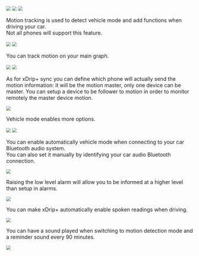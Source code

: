<img src="../../images/hamburger_menu.png" style="zoom:75%;" />  
<img src="../../images/M-S.png" style="zoom:75%;" />  
<img src="../images/M-S-MT.png" style="zoom:75%;" />

Motion tracking is used to detect vehicle mode and add functions when driving your car.  
Not all phones will support this feature.

<img src="../images/M-S-MT1.png" style="zoom:75%;" />

<img src="../images/M-S-MT2.png" style="zoom:75%;" />

You can track motion on your main graph.

<img src="../images/M-S-MT3.png" style="zoom:75%;" />

<img src="../images/M-S-MT3a.png" style="zoom:75%;" />

As for xDrip+ sync you can define which phone will actually send the motion information: it will be the motion master, only one device can be master. You can setup a device to be follower to motion in order to monitor remotely the master device motion.

<img src="../images/M-S-MT4.png" style="zoom:75%;" />

Vehicle mode enables more options.

<img src="../images/M-S-MT5.png" style="zoom:75%;" />

<img src="../images/M-S-MT5a.png" style="zoom:75%;" />

You can enable automatically vehicle mode when connecting to your car Bluetooth audio system.  
You can also set it manually by identifying your car audio Bluetooth connection.

<img src="../images/M-S-MT6.png" style="zoom:75%;" />

Raising the low level alarm will allow you to be informed at a higher level than setup in alarms.

<img src="../images/M-S-MT7.png" style="zoom:75%;" />

You can make xDrip+ automatically enable spoken readings when driving.

<img src="../images/M-S-MT8.png" style="zoom:75%;" />

You can have a sound played when switching to motion detection mode and a reminder sound every 90 minutes. 

<img src="../images/M-S-MT9.png" style="zoom:75%;" />